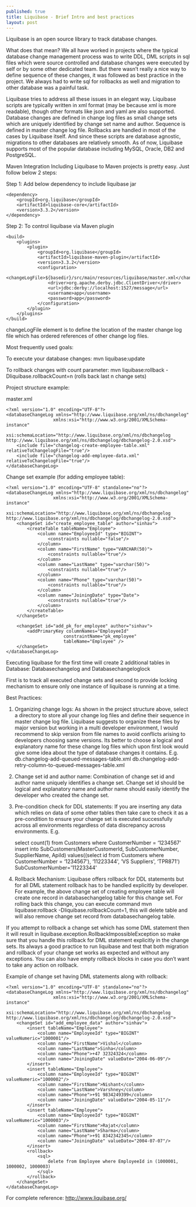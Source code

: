 ```yaml
---
published: true
title: Liquibase - Brief Intro and best practices
layout: post
---
```

Liquibase is an open source library to track database changes.

What does that mean?
We all have worked in projects where the typical database change management process was to write DDL, DML scripts in sql files which were source controlled and database changes were executed by self or by some other dedicated team. But there wasn’t really a nice way to define sequence of these changes, it was followed as best practice in the project. We always had to write sql for rollbacks as well and migration to other database was a painful task.

Liquibase tries to address all these issues in an elegant way. Liquibase scripts are typically written in xml format (may be because xml is more readable), though other formats like json and yaml are also supported. Database changes are defined in change log files as small change sets which are uniquely identified by change set name and author. Sequence is defined in master change log file. Rollbacks are handled in most of the cases by Liquibase itself. And since these scripts are database agnostic, migrations to other databases are relatively smooth. As of now, Liquibase supports most of the popular database including MySQL, Oracle, DB2 and PostgreSQL.

Maven Integration
Including Liquibase to Maven projects is pretty easy. Just follow below 2 steps:

Step 1: Add below dependency to include liquibase jar


    <dependency>
        <groupId>org.liquibase</groupId>
        <artifactId>liquibase-core</artifactId>
        <version>3.3.2</version>
    </dependency>


Step 2: To control liquibase via Maven plugin

    <build>
        <plugins>
            <plugin>
                <groupId>org.liquibase</groupId>
                <artifactId>liquibase-maven-plugin</artifactId>
                <version>3.3.2</version>
                <configuration>
                    <changeLogFile>${basedir}/src/main/resources/liquibase/master.xml</changeLogFile>
                    <driver>org.apache.derby.jdbc.ClientDriver</driver>
                    <url>jdbc:derby://localhost:1527/message</url>
                    <username>app</username>
                    <password>app</password>
                </configuration>
            </plugin>
        </plugins>
    </build>

changeLogFile element is to define the location of the master change log file which has ordered references of other change log files.

Most frequently used goals:

To execute your database changes:
    mvn liquibase:update

To rollback changes with count parameter:
    mvn liquibase:rollback -Dliquibase.rollbackCount=n (rolls back last n change sets)

Project structure example:

master.xml

    <?xml version="1.0" encoding="UTF-8"?>
    <databaseChangeLog xmlns="http://www.liquibase.org/xml/ns/dbchangelog"
                      xmlns:xsi="http://www.w3.org/2001/XMLSchema-instance"
                      xsi:schemaLocation="http://www.liquibase.org/xml/ns/dbchangelog http://www.liquibase.org/xml/ns/dbchangelog/dbchangelog-2.0.xsd">
        <include file="changelog-create-employee-table.xml" relativeToChangelogFile="true"/>
        <include file="changelog-add-employee-data.xml" relativeToChangelogFile="true"/>
    </databaseChangeLog>

Change set example (for adding employee table):

    <?xml version="1.0" encoding="UTF-8" standalone="no"?>
    <databaseChangeLog xmlns="http://www.liquibase.org/xml/ns/dbchangelog"
                      xmlns:xsi="http://www.w3.org/2001/XMLSchema-instance"
                      xsi:schemaLocation="http://www.liquibase.org/xml/ns/dbchangelog http://www.liquibase.org/xml/ns/dbchangelog/dbchangelog-2.0.xsd">
        <changeSet id="create_employee_table" author="sinhav">
            <createTable tableName="Employee">
                <column name="EmployeeId" type="BIGINT">
                    <constraints nullable="false"/>
                </column>
                <column name="FirstName" type="VARCHAR(50)">
                    <constraints nullable="true"/>
                </column>
                <column name="LastName" type="varchar(50)">
                    <constraints nullable="true"/>
                </column>
                <column name="Phone" type="varchar(50)">
                    <constraints nullable="true"/>
                </column>
                <column name="JoiningDate" type="Date">
                    <constraints nullable="true"/>
                </column>
            </createTable>
        </changeSet>

        <changeSet id="add_pk_for_employee" author="sinhav">
            <addPrimaryKey columnNames="EmployeeId"
                          constraintName="pk_employee"
                          tableName="Employee" />
        </changeSet>
    </databaseChangeLog>

Executing liquibase for the first time will create 2 additional tables in Database: Databasechangelog and Databasechangeloglock

First is to track all executed change sets and second to provide locking mechanism to ensure only one instance of liquibase is running at a time.

Best Practices:

1. Organizing change logs:
As shown in the project structure above, select a directory to store all your change log files and define their sequence in master change log file. Liquibase suggests to organize these files by major version but working in a multi developer environment, I would recommend to skip version from file names to avoid conflicts arising to developers choosing same versions. Its better to choose a logical and explanatory name for these change log files which upon first look would give some idea about the type of database changes it contains. E.g.
db.changelog-add-queued-messages-table.xml
db.changelog-add-retry-column-to-queued-messages-table.xml

2. Change set id and author name:
Combination of change set id and author name uniquely identifies a change set. Change set id should be logical and explanatory name and author name should easily identify the developer who created the change set.

3. Pre-condition check for DDL statements:
If you are inserting any data which relies on data of some other tables then take care to check it as a pre-condition to ensure your change set is executed successfully across all environments regardless of data discrepancy across environments. E.g.

    <?xml version="1.0" encoding="UTF-8" standalone="no"?>
    <databaseChangeLog xmlns="http://www.liquibase.org/xml/ns/dbchangelog"
                      xmlns:xsi="http://www.w3.org/2001/XMLSchema-instance"
                      xsi:schemaLocation="http://www.liquibase.org/xml/ns/dbchangelog http://www.liquibase.org/xml/ns/dbchangelog/dbchangelog-2.0.xsd">
        <changeSet id="insert-subcustomer" author="sinhav">
            <preConditions onFail="MARK_RAN" onFailMessage="There is no customers data. Probably local test base. In other words - There is no problems.">
                <sqlCheck expectedResult="1" >select count(1) from Customers where CustomerNumber = ‘1234567'</sqlCheck>
            </preConditions>
            <sql>
                insert into SubCustomers(MasterCustomerId, SubCustomerNumber, SupplierName, ApiId)
                values((select id from Customers where CustomerNumber = ‘1234567'), ‘11223344', ’VS Suppliers', ‘TPR871')
            </sql>
            <rollback>
                <delete tableName="SubCustomers">
                    <where>SubCustomerNumber='11223344'</where>
                </delete>
            </rollback>
        </changeSet>
    </databaseChangeLog>

4. Rollback Mechanism:
Liquibase offers rollback for DDL statements but for all DML statement rollback has to be handled explicitly by developer. For example, the above change set of creating employee table will create one record in databasechangelog table for this change set. For rolling back this change, you can execute command mvn liquibase:rollback -Dliquibase.rollbackCount=1, this will delete table and will also remove change set record from databasechangelog table.

If you attempt to rollback a change set which has some DML statement then it will result in liquibase.exception.RollbackImpossibleException so make sure that you handle this rollback for DML statement explicitly in the change sets. Its always a good practice to run liquibase and test that both migration and rollback of your change set works as expected and without any exceptions. You can also have empty rollback blocks in case you don’t want to take any action on rollback.

Example of change set having DML statements along with rollback:

    <?xml version="1.0" encoding="UTF-8" standalone="no"?>
    <databaseChangeLog xmlns="http://www.liquibase.org/xml/ns/dbchangelog"
                      xmlns:xsi="http://www.w3.org/2001/XMLSchema-instance"
                      xsi:schemaLocation="http://www.liquibase.org/xml/ns/dbchangelog http://www.liquibase.org/xml/ns/dbchangelog/dbchangelog-2.0.xsd">
        <changeSet id="add_employee_data" author="sinhav">
            <insert tableName="Employee">
                <column name="EmployeeId" type="BIGINT" valueNumeric="1000001"/>
                <column name="FirstName">Vishal</column>
                <column name="LastName">Sinha</column>
                <column name="Phone">+47 32324324</column>
                <column name="JoiningDate" valueDate="2004-06-09"/>
            </insert>
            <insert tableName="Employee">
                <column name="EmployeeId" type="BIGINT" valueNumeric="1000002"/>
                <column name="FirstName">Nishant</column>
                <column name="LastName">Varshney</column>
                <column name="Phone">+91 9834249399</column>
                <column name="JoiningDate" valueDate="2004-05-11"/>
            </insert>
            <insert tableName="Employee">
                <column name="EmployeeId" type="BIGINT" valueNumeric="1000003"/>
                <column name="FirstName">Rajat</column>
                <column name="LastName">Sharma</column>
                <column name="Phone">+91 8342342345</column>
                <column name="JoiningDate" valueDate="2004-07-07"/>
            </insert>
            <rollback>
                <sql>
                    delete from Employee where EmployeeId in (1000001, 1000002, 1000003)
                </sql>
            </rollback>
        </changeSet>
    </databaseChangeLog>

For complete reference:
http://www.liquibase.org/
